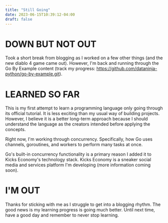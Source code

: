 ```yaml
---
title: "Still Going"
date: 2023-06-15T10:39:12-04:00
draft: false
---
```


# DOWN BUT NOT OUT
Took a short break from blogging as I worked on a few other things (and the new diablo 4 game came out). However, I'm back and running through the Go By Example content (track my progress: https://github.com/dataninja-python/go-by-example.git).

# LEARNED SO FAR
This is my first attempt to learn a programming language only going through its official tutorial. It is less exciting than my usual way of building projects. However, I believe it is a better long-term approach because I should understand the language as the creators intended before applying the concepts.

Right now, I'm working through concurrency. Specifically, how Go uses channels, goroutines, and workers to perform many tasks at once.

Go's built-in concurrency functionality is a primary reason I added it to Kicks Economy's technology stack. Kicks Economy is a sneaker social media and services platform I'm developing (more information coming soon).

# I'M OUT
Thanks for sticking with me as I struggle to get into a blogging rhythm. The good news is my learning progress is going much better. Until next time, have a good day and remember to never stop learning.